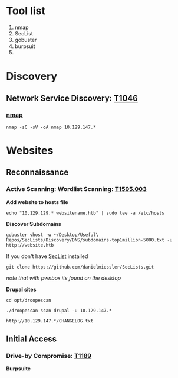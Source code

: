 # Tool list
1. nmap
2. SecList
3. gobuster
4. burpsuit
5. 


# Discovery
## Network Service Discovery: [T1046](https://attack.mitre.org/techniques/T1046/)


### [nmap](https://github.com/Johan-p/nmap-cheatsheet)

`nmap -sC -sV -oA nmap 10.129.147.*`

# Websites
## Reconnaissance
### Active Scanning: Wordlist Scanning: [T1595.003](https://attack.mitre.org/techniques/T1595/003/) 

**Add website to hosts file**

`echo "10.129.129.* websitename.htb" | sudo tee -a /etc/hosts`

**Discover Subdomains**

`gobuster vhost -w ~/Desktop/Useful\ Repos/SecLists/Discovery/DNS/subdomains-top1million-5000.txt -u http://website.htb`

If you don't have [SecList](https://www.kali.org/tools/seclists/) installed

`git clone https://github.com/danielmiessler/SecLists.git`
 
 *note that with pwnbox its found on the desktop*
 
**Drupal sites**
 
`cd opt/droopescan`

`./droopescan scan drupal -u 10.129.147.*`

`http://10.129.147.*/CHANGELOG.txt`

## Initial Access
###  Drive-by Compromise: [T1189](https://attack.mitre.org/techniques/T1189/) 

**Burpsuite**



